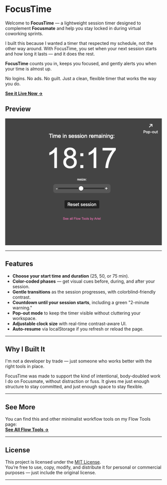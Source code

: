 # FocusTime

Welcome to **FocusTime** — a lightweight session timer designed to complement **Focusmate** and help you stay locked in during virtual coworking sprints.

I built this because I wanted a timer that respected my schedule, not the other way around. With FocusTime, you set when your next session starts and how long it lasts — and it does the rest.

**FocusTime** counts you in, keeps you focused, and gently alerts you when your time is almost up.

No logins. No ads. No guilt. Just a clean, flexible timer that works the way you do.

[**See it Live Now →**](https://hellomynameisariel.github.io/focustime/)

## Preview
![FocusTime Screenshot](FocusTime.png)

---

## Features

- **Choose your start time and duration** (25, 50, or 75 min).
- **Color-coded phases** — get visual cues before, during, and after your session.
- **Gentle transitions** as the session progresses, with colorblind-friendly contrast.
- **Countdown until your session starts**, including a green "2-minute warning."
- **Pop-out mode** to keep the timer visible without cluttering your workspace.
- **Adjustable clock size** with real-time contrast-aware UI.
- **Auto-resume** via localStorage if you refresh or reload the page.

---

## Why I Built It

I'm not a developer by trade — just someone who works better with the right tools in place.

FocusTime was made to support the kind of intentional, body-doubled work I do on Focusmate, without distraction or fuss. It gives me just enough structure to stay committed, and just enough space to stay flexible.

---

## See More

You can find this and other minimalist workflow tools on my Flow Tools page:  
[**See All Flow Tools →**](https://hellomynameisariel.github.io/flowtools/)

---

## License

This project is licensed under the [MIT License](https://opensource.org/licenses/MIT).  
You’re free to use, copy, modify, and distribute it for personal or commercial purposes — just include the original license.

---
